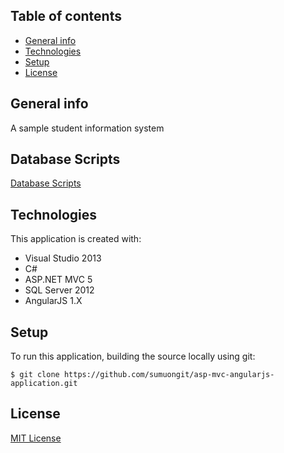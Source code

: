 ## Table of contents
* [General info](#general-info)
* [Technologies](#technologies)
* [Setup](#setup)
* [License](#license)

## General info
A sample student information system

## Database Scripts
[Database Scripts](https://github.com/sumuongit/asp-mvc-angularjs-application/tree/master/MVC_STUDENT_INFO_ANGULARJS/Database)
	
## Technologies
This application is created with:
* Visual Studio 2013
* C# 
* ASP.NET MVC 5
* SQL Server 2012
* AngularJS 1.X
	
## Setup
To run this application, building the source locally using git:

```
$ git clone https://github.com/sumuongit/asp-mvc-angularjs-application.git

```

## License
[MIT License](https://github.com/sumuongit/asp-mvc-angularjs-application/blob/master/LICENSE)
